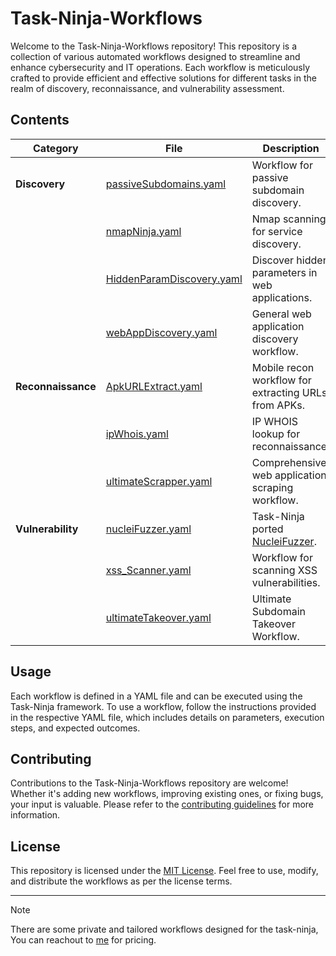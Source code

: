 # Task-Ninja-Workflows

Welcome to the Task-Ninja-Workflows repository! This repository is a collection of various automated workflows designed to streamline and enhance cybersecurity and IT operations. Each workflow is meticulously crafted to provide efficient and effective solutions for different tasks in the realm of discovery, reconnaissance, and vulnerability assessment.

## Contents

| Category            | File                                                                                   | Description                                           |
|---------------------|----------------------------------------------------------------------------------------|-------------------------------------------------------|
| **Discovery**       | [passiveSubdomains.yaml](https://github.com/RikunjSindhwad/Task-Ninja-Workflows/blob/main/discovery/subdomains/passiveSubdomains.yaml) | Workflow for passive subdomain discovery.            |
|                     | [nmapNinja.yaml](https://github.com/RikunjSindhwad/Task-Ninja-Workflows/blob/main/discovery/services/nmapNinja.yaml) | Nmap scanning for service discovery.                 |
|                     | [HiddenParamDiscovery.yaml](https://github.com/RikunjSindhwad/Task-Ninja-Workflows/blob/main/discovery/WebApp/HiddenParamDiscovery.yaml) | Discover hidden parameters in web applications.      |
|                     | [webAppDiscovery.yaml](https://github.com/RikunjSindhwad/Task-Ninja-Workflows/blob/main/discovery/WebApp/webAppDiscovery.yaml) | General web application discovery workflow.          |
| **Reconnaissance**  | [ApkURLExtract.yaml](https://github.com/RikunjSindhwad/Task-Ninja-Workflows/blob/main/recon/mobile/ApkURLExtract.yaml) | Mobile recon workflow for extracting URLs from APKs. |
|                     | [ipWhois.yaml](https://github.com/RikunjSindhwad/Task-Ninja-Workflows/blob/main/recon/IPs/ipWhois.yaml) | IP WHOIS lookup for reconnaissance.                  |
|                     | [ultimateScrapper.yaml](https://github.com/RikunjSindhwad/Task-Ninja-Workflows/blob/main/recon/WebApp/ultimateScrapper.yaml) | Comprehensive web application scraping workflow.     |
| **Vulnerability**   | [nucleiFuzzer.yaml](https://github.com/RikunjSindhwad/Task-Ninja-Workflows/blob/main/vulnerability/Web-Applications/nucleiFuzzer.yaml) | Task-Ninja ported [NucleiFuzzer](https://github.com/0xKayala/NucleiFuzzer).   |
|                     | [xss_Scanner.yaml](https://github.com/RikunjSindhwad/Task-Ninja-Workflows/blob/main/vulnerability/Web-Applications/xss_Scanner.yaml) | Workflow for scanning XSS vulnerabilities.           |
|                     | [ultimateTakeover.yaml](https://github.com/RikunjSindhwad/Task-Ninja-Workflows/blob/main/vulnerability/Web-Applications/ultimateTakeover.yaml) | Ultimate Subdomain Takeover Workflow.           |


## Usage

Each workflow is defined in a YAML file and can be executed using the Task-Ninja framework. To use a workflow, follow the instructions provided in the respective YAML file, which includes details on parameters, execution steps, and expected outcomes.

## Contributing

Contributions to the Task-Ninja-Workflows repository are welcome! Whether it's adding new workflows, improving existing ones, or fixing bugs, your input is valuable. Please refer to the [contributing guidelines](#) for more information.

## License

This repository is licensed under the [MIT License](https://github.com/RikunjSindhwad/Task-Ninja-Workflows/blob/main/LICENSE). Feel free to use, modify, and distribute the workflows as per the license terms.

---

>[!note]
>There are some private and tailored workflows designed for the task-ninja, You can reachout to [me](https://t.me/robensive) for pricing.
